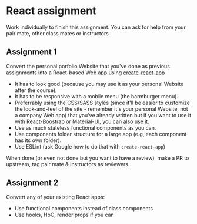 # React assignment
Work individually to finish this assignment. You can ask for help from your pair mate, other class mates or instructors

## Assignment 1
Convert the personal porfolio Website that you've done as previous assignments into a React-based Web app using [create-react-app](https://github.com/facebook/create-react-app)

* It has to look good (because you may use it as your personal Website after the course).
* It has to be responsive with a mobile menu (the harmburger menu).
* Preferrably using the CSS/SASS styles (since it'll be easier to customize the look-and-feel of the site - remember it's your personal Website, not a company Web app) that you've already written but if you want to use it with React-Boostrap or Material-UI, you can also use it.
* Use as much stateless functional components as you can.
* Use components folder structure for a large app (e.g, each component has its own folder).
* Use ESLint (ask Google how to do that with `create-react-app`)

When done (or even not done but you want to have a review), make a PR to upstream, tag pair mate & instructors as reviewers.

## Assignment 2
Convert any of your existing React apps:

* Use functional components instead of class components
* Use hooks, HoC, render props if you can
